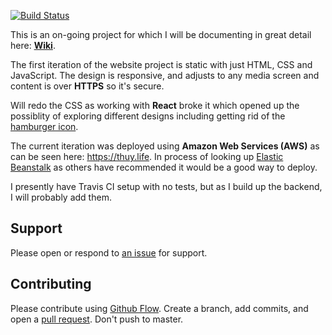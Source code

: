 [![Build Status](https://travis-ci.org/ThuyNT13/thuy_life.svg?branch=master)](https://travis-ci.org/ThuyNT13/thuy_life)

This is an on-going project for which I will be documenting in great detail here: [**Wiki**](https://github.com/ThuyNT13/thuy_life/wiki).

The first iteration of the website project is static with just HTML, CSS and JavaScript. The design is responsive, and adjusts to any media screen and content is over **HTTPS** so it's secure.

Will redo the CSS as working with **React** broke it which opened up the possiblity of exploring different designs including getting rid of the [hamburger icon](https://www.nngroup.com/articles/hamburger-menus/).

The current iteration was deployed using **Amazon Web Services (AWS)** as can be seen here: https://thuy.life. In process of looking up [Elastic Beanstalk](https://aws.amazon.com/elasticbeanstalk/) as others have recommended it would be a good way to deploy.

I presently have Travis CI setup with no tests, but as I build up the backend, I will probably add them.

## Support

Please open or respond to [an issue](https://github.com/ThuyNT13/thuy_life/issues) for support.

## Contributing

Please contribute using [Github Flow](https://guides.github.com/introduction/flow/). Create a branch, add commits, and open a [pull request](https://github.com/ThuyNT13/thuy_life/pulls). Don't push to master.
